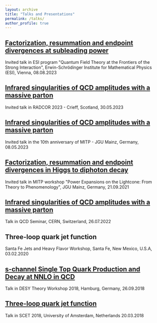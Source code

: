 ```yaml
---
layout: archive
title: "Talks and Presentations"
permalink: /talks/
author_profile: true
---
```


[Factorization, resummation and endpoint divergences at subleading power](https://www.esi.ac.at/events/t1504/)
---
Invited talk in ESI program "Quantum Field Theory at the Frontiers of the Strong Interaction", Erwin-Schrödinger Institute for Mathematical Physics (ESI), Vienna, 08.08.2023

[Infrared singularities of QCD amplitudes with a massive parton](https://indico.ph.ed.ac.uk/event/118/contributions/2358/)
---
Invited talk in RADCOR 2023 - Crieff, Scotland, 30.05.2023
   
[Infrared singularities of QCD amplitudes with a massive parton](https://indico.mitp.uni-mainz.de/event/341/sessions/1064/#20230508)
---
Invited talk in the 10th anniversary of MITP - JGU Mainz, Germany, 08.05.2023
   
[Factorization, resummation and endpoint divergences in Higgs to diphoton decay](https://indico.mitp.uni-mainz.de/event/243/contributions/4058/)
---
Invited talk in MITP workshop "Power Expansions on the Lightcone: From Theory to Phenomenology", JGU Mainz, Germany, 21.09.2021
   
[Infrared singularities of QCD amplitudes with a massive parton](https://indico.cern.ch/event/1181867/)
---
Talk in QCD Seminar, CERN, Switzerland, 26.07.2022

Three-loop quark jet function
---
Santa Fe Jets and Heavy Flavor Workshop, Santa Fe, New Mexico, U.S.A, 03.02.2020

[s-channel Single Top Quark Production and Decay at NNLO in QCD](https://indico.desy.de/event/20110/contributions/38083/)
---
Talk in DESY Theory Workshop 2018, Hamburg, Germany, 26.09.2018

[Three-loop quark jet function](https://indico.cern.ch/event/628868/contributions/2910413/)
---
Talk in SCET 2018, University of Amsterdam, Netherlands 20.03.2018
